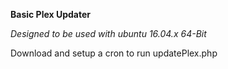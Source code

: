 **Basic Plex Updater**

_Designed to be used with ubuntu 16.04.x 64-Bit_

Download and setup a cron to run updatePlex.php